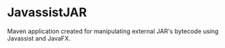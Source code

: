# JavassistJAR

Maven application created for manipulating external JAR's bytecode using Javassist and JavaFX.

